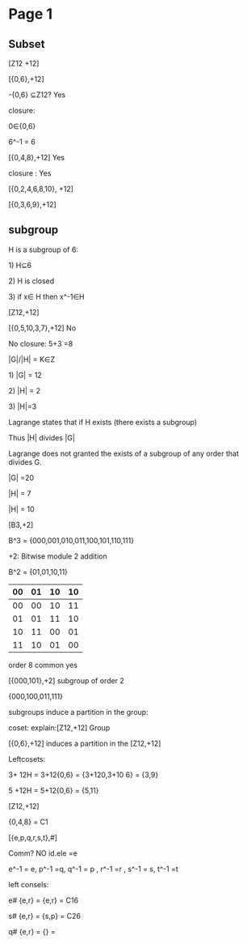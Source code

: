 # Page 1

## Subset

\[Z12 +12]

\[{0,6},+12]

\-{0,6} ⊆Z12? Yes

closure:

0∈{0,6}

6^-1 = 6

\[{0,4,8},+12] Yes

closure : Yes

\[{0,2,4,6,8,10}, +12]

\[{0,3,6,9},+12]

## subgroup

H is a subgroup of 6:

1\) H⊆6

2\) H is closed

3\) if x∈ H then x^-1∈H



\[Z12,+12]

\[{0,5,10,3,7},+12] No

No closure: 5+3 =8

|G|/|H| = K∈Z

1\) |G| = 12

2\) |H| = 2

3\) |H|=3



Lagrange states that if H exists (there exists a subgroup)

Thus |H| divides |G|



Lagrange does not granted the exists of a subgroup of any order that divides G.

|G| =20

|H| = 7

|H| = 10

\[B3,+2]

B^3 = {000,001,010,011,100,101,110,111}

\+2: Bitwise module 2 addition

B^2 = {01,01,10,11}



| 00 | 01 | 10 | 10 |
| -- | -- | -- | -- |
| 00 | 00 | 10 | 11 |
| 01 | 01 | 11 | 10 |
| 10 | 11 | 00 | 01 |
| 11 | 10 | 01 | 00 |

order 8 common yes

\[{000,101},+2] subgroup of order 2

{000,100,011,111}

subgroups induce a partition  in the group:

coset: explain:\[Z12,+12] Group

\[{0,6},+12] induces a partition in the \[Z12,+12]

Leftcosets:

3+ 12H = 3+12{0,6} = {3+120,3+10 6} = {3,9}

5 +12H = 5+12{0,6} = {5,11}





\[Z12,+12]

{0,4,8}  = C1

\[{e,p,q,r,s,t},#]

Comm? NO id.ele =e

e^-1 = e, p^-1 =q, q^-1 = p , r^-1 =r , s^-1 = s, t^-1 =t



left consels:

e# {e,r} = {e,r} = C16

s# {e,r} = {s,p} = C26

q# {e,r} = {} =
